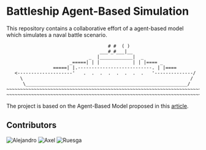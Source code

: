 # Battleship Agent-Based Simulation

This repository contains a collaborative effort of a agent-based model which simulates a naval battle scenario. 

```plaintext
                                     # #  ( )
                                  ___#_#___|__
                              _  |____________|  _
                       _=====| | |            | | |==== _
                 =====| |.---------------------------. | |====
   <--------------------'   .  .  .  .  .  .  .  .   '--------------/
     \                                                             /
      \___________________________________________________________/
~~~~~~~~~~~~~~~~~~~~~~~~~~~~~~~~~~~~~~~~~~~~~~~~~~~~~~~~~~~~~~~~~~~~~~~~~~~
~~~~~~~~~~~~~~~~~~~~~~~~~~~~~~~~~~~~~~~~~~~~~~~~~~~~~~~~~~~~~~~~~~~~~~~~~~~
```

The project is based on the Agent-Based Model proposed in this [article](An_Agent-Based_Model_Battle_of_Trafalgar.pdf).

## Contributors 

![Alejandro](https://img.shields.io/badge/GitHub-Alejandro-181717?style=for-the-badge&logo=github)  ![Axel](https://img.shields.io/badge/GitHub-Axel-181717?style=for-the-badge&logo=github) ![Ruesga](https://img.shields.io/badge/GitHub-Ruesga-181717?style=for-the-badge&logo=github)


